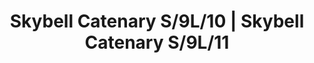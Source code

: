 ---
title: Skybell Catenary S/9L/10 | Skybell Catenary S/9L/11
image_primary: img/skybell-catenary-s9L.jpg
description: "Skybell%20is%20an%20extensive%20system%20of%20light%20structures%2C%20designed%20to%20adapt%20to%20any%20type%20of%20application.%20Their%20main%20characteristic%20is%20the%20image%20they%20give%20off%2C%20they%20are%20subtle%20and%20cheerful.%20They%20breathe%20a%20point%20of%20fantasy%20and%20freedom%20in%20their%20applications%20because%20they%20can%20be%20combined%20in%20variations%2C%20mixing%20their%204%20sizes%2C%20until%20they%20achieve%20a%20more%20personal%20and%20dynamic%20lamp%20concept%20or%20they%20can%20keep%20all%20the%20%u2018bells%u2019%20in%20the%20same%20length%2C%20achieving%20a%20more%20traditional%20image.%0A%0A%0A%0A"
designer: Estudi Manel Molina
image_thumb: img/skybell-circle-s62_red-dot.jpg
href: https://www.bover.es/en/lamp/skybell-catenary-s-9l-10-skybell-catenary-s-9l-11/
tags: 
  - bover
  - New
  - Indoor
  - Pendant
  - indoor-lamps
category: indoor-lamps
subtitle: 
manufacturer: Bover
slug: /manufacturers/bover/indoor-lamps/estudi-manel-molina-skybell-catenary-s-9-l-10-skybell-catenary-s-9-l-11
---